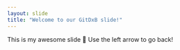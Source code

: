 ```yaml
---
layout: slide
title: "Welcome to our GitDxB slide!"
---
```

This is my awesome slide :tada:
Use the left arrow to go back!
